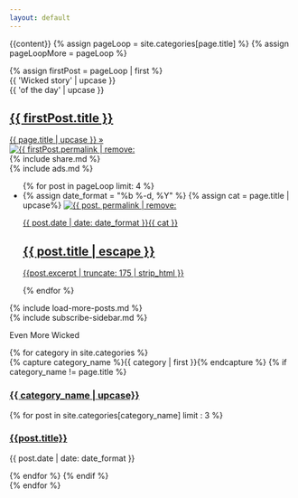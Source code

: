 ```yaml
---
layout: default
---
```

{{content}}
{% assign pageLoop = site.categories[page.title] %}
{% assign pageLoopMore = pageLoop %}
<section class = 'flex-in'>
{% assign firstPost = pageLoop | first %}
<style>
@media screen and (min-width: 667px) and (max-width: 832px){
    .featured .main{
      background-image: url({{ site.baseurl }}/assets/posts/{{ firstPost.permalink | remove: '/'}}.jpg);
      background-size:cover;
      background-repeat:no-repeat;
    }
  }
</style>
<div class = 'hold-featured'>
  <div class = 'flex featured'>
    <div class = 'child third flex'>
      <div class = 'catch items child'>
        <div class = 'left'>{{ 'Wicked story' | upcase }}</div>
        <div class = 'right'>{{ 'of the day' | upcase }}</div>
      </div>
      <a  href = '{{ firstPost.url | relative_url }}' class = 'title {{ page.title | downcase }} items child flex'>
        <h1>{{ firstPost.title }}</h1>
        <span>{{ page.title | upcase }} &raquo;</span>
      </a>
    </div>
    <a href = '{{ firstPost.url | relative_url }}' class = 'child main '>
      <img src = '{{ site.baseurl }}/assets/posts/{{ firstPost.permalink | remove: '/'}}.jpg' alt = '{{ firstPost.permalink | remove: '/' }}'>
    </a>
  </div>
    {% include share.md %}
</div>
{% include ads.md %}
<ul class="post-list">
  {% for post in pageLoop  limit: 4 %}
    <li class = 'flex out post-item'>  
      {% assign date_format = "%b %-d, %Y" %}
      {% assign cat = page.title | upcase%}
      <a class="post-image child main" href="{{ post.url | relative_url }}">
        <img src = '{{ site.baseurl }}/assets/posts/{{ post. permalink | remove: '/'}}.jpg' alt = '{{ post. permalink | remove: '/'}}'>
      </a>
      <a class = 'post-summary child third flex-down' href="{{ post.url | relative_url }}">
        <p class = 'flex out'><span class="post-meta">{{ post.date | date: date_format }}</span><span class = 'right {{ cat | downcase }}'>{{ cat }}</span></p>
        <p><h1>{{ post.title | escape }}</h1></p>
        <p class = 'post-excerpt'>{{post.excerpt | truncate: 175 | strip_html }}</p>
      </a>
    </li>
    {% endfor %}
  </ul>
</section>
<section class = 'flex-in'>
  {% include load-more-posts.md %}
  <aside class = 'child third'>
  <div class = 'desktop'>{% include subscribe-sidebar.md %}</div>
    <div id="archives">
    <p class = 'more'>Even More Wicked</p>
    {% for category in site.categories %}
      <div class="archive-group">
        {% capture category_name %}{{ category | first }}{% endcapture %}
        {% if category_name != page.title %}
        <div id="#{{ category_name | slugize }}"></div>
        <p></p>
        <a  href="{{site.baseurl}}/category/{{  category_name | downcase }}" class = 'mark'><h3 class="right category-head {{ category_name | downcase }}">{{ category_name | upcase}}</h3></a>
        <a name="{{ category_name | slugize }}"></a>
        {% for post in site.categories[category_name] limit : 3 %}
        <div class="archive-item">
          <h3><a href="{{ site.baseurl }}{{ post.url }}">{{post.title}}</a></h3>
          <p><span class="post-meta">{{ post.date | date: date_format }}</span></p>
        </div>
        {% endfor %}
        {% endif %}
      </div>
    {% endfor %}
    </div>
  </aside >
</section>
